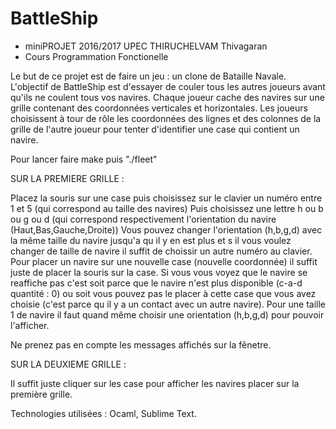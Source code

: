 # BattleShip
 * miniPROJET 2016/2017	UPEC				THIRUCHELVAM Thivagaran
 * Cours Programmation Fonctionelle
  
Le but de ce projet est de faire un jeu : un clone de Bataille Navale. L'objectif de BattleShip est d'essayer de couler tous les autres joueurs avant qu'ils ne coulent tous vos navires. Chaque joueur cache des navires sur une grille contenant des coordonnées verticales et horizontales. Les joueurs choisissent à tour de rôle les coordonnées des lignes et des colonnes de la grille de l'autre joueur pour tenter d'identifier une case qui contient un navire.  

Pour lancer faire make puis "./fleet" 

SUR LA PREMIERE GRILLE : 

Placez la souris sur une case puis choisissez sur le clavier un numéro entre 1 et 5 (qui correspond au taille des navires)
Puis choisissez une lettre h ou b ou g ou d (qui correspond respectivement l'orientation du navire (Haut,Bas,Gauche,Droite))
Vous pouvez changer l'orientation (h,b,g,d) avec la même taille du navire jusqu'a qu il y en est plus  et s il vous voulez changer de taille de navire il suffit de choissir un autre numéro au clavier. Pour placer un navire sur une nouvelle case (nouvelle coordonnée) il suffit juste de placer la souris sur la case.
Si vous vous voyez que le navire se reaffiche pas c'est soit parce que le navire n'est plus disponible (c-a-d quantité : 0) ou soit vous pouvez pas le placer à cette case que vous avez choisie (c'est parce qu il y a un contact avec un autre navire).
Pour une taille 1 de navire il faut quand même choisir une orientation (h,b,g,d) pour pouvoir l'afficher.

Ne prenez pas en compte les messages affichés sur la fênetre.

SUR LA DEUXIEME GRILLE : 

Il suffit juste cliquer sur les case pour afficher les navires placer sur la première grille. 

Technologies utilisées : Ocaml, Sublime Text.
